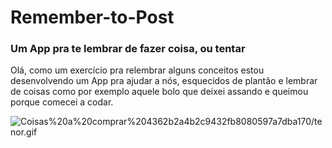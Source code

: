 # Remember-to-Post
### Um App pra te lembrar de fazer coisa, ou tentar

Olá, como um exercício pra relembrar alguns conceitos estou desenvolvendo um App pra ajudar a nós, esquecidos de plantão e lembrar de coisas como por exemplo aquele bolo que deixei assando e queimou porque comecei a codar.

![Coisas%20a%20comprar%204362b2a4b2c9432fb8080597a7dba170/tenor.gif](Coisas%20a%20comprar%204362b2a4b2c9432fb8080597a7dba170/tenor.gif)
